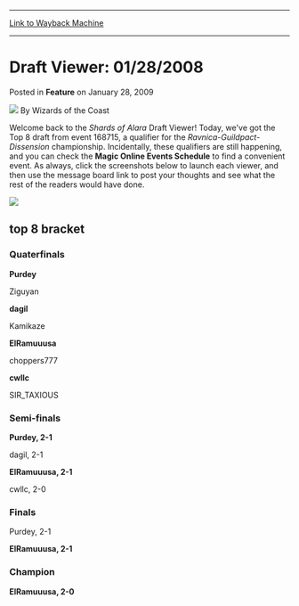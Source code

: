 
---
[Link to Wayback Machine](https://web.archive.org/web/20220120193705/https://magic.wizards.com/en/articles/archive/feature/draft-viewer-01282008-2009-01-28)

[_metadata_:author]:- "Wizards of the Coast"
[_metadata_:description]:- "Welcome back to the Shards of Alara Draft Viewer! Today, we've got the Top 8 draft from event 168715, a qualifier for the Ravnica-Guildpact-Dissension championship. Incidentally, these qualifiers are still happening, and you can check the Magic Online Events Schedule to find a convenient event. As always, click the screenshots below to launch each viewer, and then use the"
[_metadata_:generator]:- "Drupal 7 (http://drupal.org)"
[_metadata_:publish_date]:- "2009-01-28"
[_metadata_:title]:- "Draft Viewer: 01/28/2008"
[_metadata_:wayback_capture_timestamp]:- "2022-01-20 19:37:05+00:00"
[_metadata_:wayback_raw_url]:- "https://web.archive.org/web/20220120193705id_/https://magic.wizards.com/en/articles/archive/feature/draft-viewer-01282008-2009-01-28"
[_metadata_:wayback_url]:- "https://magic.wizards.com/en/articles/archive/feature/draft-viewer-01282008-2009-01-28"
---


Draft Viewer: 01/28/2008
========================



 Posted in **Feature**
 on January 28, 2009 






![](https://media.magic.wizards.com/styles/auth_small/public/images/person/wizards_author.jpg)
By Wizards of the Coast












Welcome back to the *Shards of Alara* Draft Viewer! Today, we've got the Top 8 draft from event 168715, a qualifier for the *Ravnica-Guildpact-Dissension* championship. Incidentally, these qualifiers are still happening, and you can check the **Magic Online Events Schedule** to find a convenient event. As always, click the screenshots below to launch each viewer, and then use the message board link to post your thoughts and see what the rest of the readers would have done.


[![](https://media.magic.wizards.com/image_legacy_migration/mtg/images/daily/activity/113_ss.jpg)](http://gatherer.wizards.com/magic/draftools/draftviewer.asp?draftid=ala168715)



top 8 bracket
-------------





### Quaterfinals





**Purdey**




Ziguyan






**dagil**




Kamikaze






**ElRamuuusa**




choppers777






**cwllc**




SIR\_TAXIOUS







### Semi-finals





**Purdey, 2-1**




dagil, 2-1






**ElRamuuusa, 2-1**




cwllc, 2-0







### Finals





Purdey, 2-1




**ElRamuuusa, 2-1**







### Champion





**ElRamuuusa, 2-0**
















